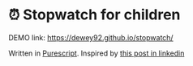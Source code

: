 # ⏰ Stopwatch for children

DEMO link: https://dewey92.github.io/stopwatch/

Written in [Purescript](http://www.purescript.org/). Inspired by [this post in linkedin](https://www.linkedin.com/feed/update/urn:li:activity:6508708847476097024)

